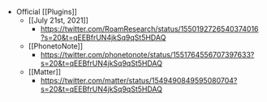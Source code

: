 - Official [[Plugins]]
    - [[July 21st, 2021]]
        - https://twitter.com/RoamResearch/status/1550192726540374016?s=20&t=qEEBfrUN4jkSq9qSt5HDAQ
    - [[PhonetoNote]]
        - https://twitter.com/phonetonote/status/1551764556707397633?s=20&t=qEEBfrUN4jkSq9qSt5HDAQ
    - [[Matter]]
        - https://twitter.com/matter/status/1549490849595080704?s=20&t=qEEBfrUN4jkSq9qSt5HDAQ
